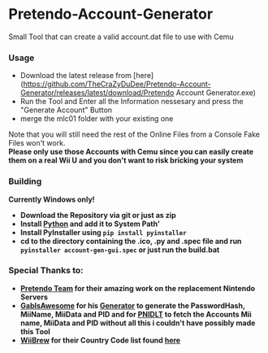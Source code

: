 # Pretendo-Account-Generator

Small Tool that can create a valid account.dat file to use with Cemu

### Usage

- Download the latest release from [here](https://github.com/TheCraZyDuDee/Pretendo-Account-Generator/releases/latest/download/Pretendo Account Generator.exe)
- Run the Tool and Enter all the Information nessesary and press the "Generate Account" Button
- merge the mlc01 folder with your existing one

Note that you will still need the rest of the Online Files from a Console Fake Files won't work.<br>
<strong>Please only use those Accounts with Cemu since you can easily create them on a real Wii U and you don't want to risk bricking your system

### Building

Currently Windows only!

- Download the Repository via git or just as zip
- Install [Python](https://www.python.org/downloads/) and add it to System Path'
- Install PyInstaller using `pip install pyinstaller`
- cd to the directory containing the .ico, .py and .spec file and run `pyinstaller account-gen-gui.spec` or just run the build.bat


### Special Thanks to:

- [Pretendo Team](https://pretendo.network) for their amazing work on the replacement Nintendo Servers
- [GabIsAwesome](https://github.com/GabIsAwesome) for his [Generator](https://github.com/GabIsAwesome/accountfile-generator) to generate the PasswordHash, MiiName, MiiData and PID and for [PNIDLT](https://pnidlt.gabis.online/) to fetch the Accounts Mii name, MiiData and PID without all this i couldn't have possibly made this Tool
- [WiiBrew](https://wiibrew.org) for their Country Code list found [here](https://wiibrew.org/wiki/Country_Codes)
